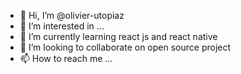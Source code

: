 - 👋 Hi, I’m @olivier-utopiaz
- 👀 I’m interested in ...
- 🌱 I’m currently learning react js and react native
- 💞️ I’m looking to collaborate on open source project
- 📫 How to reach me ...

<!---
olivier-utopiaz/olivier-utopiaz is a ✨ special ✨ repository because its `README.md` (this file) appears on your GitHub profile.
You can click the Preview link to take a look at your changes.
--->
